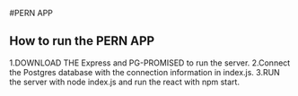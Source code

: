 #PERN APP
## How to run the PERN APP
1.DOWNLOAD THE Express and PG-PROMISED to run the server.
2.Connect the Postgres database with the connection information in index.js.
3.RUN the server with node index.js and run the react with npm start. 
